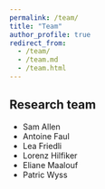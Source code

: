 ```yaml
---
permalink: /team/
title: "Team"
author_profile: true
redirect_from: 
  - /team/
  - /team.md
  - /team.html
---
```


## Research team

* Sam Allen 
* Antoine Faul
* Lea Friedli
* Lorenz Hilfiker
* Eliane Maalouf
* Patric Wyss 
